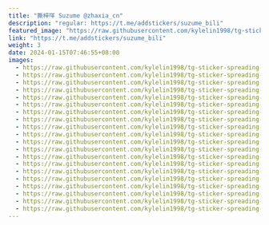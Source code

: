 ```yaml
---
title: "撕梓咩 Suzume @zhaxia_cn"
description: "regular: https://t.me/addstickers/suzume_bili"
featured_image: "https://raw.githubusercontent.com/kylelin1998/tg-sticker-spreading-worldwide-images/main/img/acc6646f-ef74-4d22-8981-de7d870d160b.jpg"
link: "https://t.me/addstickers/suzume_bili"
weight: 3
date: 2024-01-15T07:46:55+08:00
images:
  - https://raw.githubusercontent.com/kylelin1998/tg-sticker-spreading-worldwide-images/main/img/acc6646f-ef74-4d22-8981-de7d870d160b.jpg
  - https://raw.githubusercontent.com/kylelin1998/tg-sticker-spreading-worldwide-images/main/img/91f65521-e048-4ac4-b0b9-5dfabda5a1ad.jpg
  - https://raw.githubusercontent.com/kylelin1998/tg-sticker-spreading-worldwide-images/main/img/b2ae5c0d-d96c-4997-b369-8bd2b61c442d.jpg
  - https://raw.githubusercontent.com/kylelin1998/tg-sticker-spreading-worldwide-images/main/img/bb071d86-968f-4943-af7b-39d6a011e34a.jpg
  - https://raw.githubusercontent.com/kylelin1998/tg-sticker-spreading-worldwide-images/main/img/d149034e-e4b4-4077-8261-0f5336b2cc8d.jpg
  - https://raw.githubusercontent.com/kylelin1998/tg-sticker-spreading-worldwide-images/main/img/d4939e0f-4e3a-4399-a164-266f3a62d8f2.jpg
  - https://raw.githubusercontent.com/kylelin1998/tg-sticker-spreading-worldwide-images/main/img/57e86c72-f944-490c-a4f1-8accb6bc4935.jpg
  - https://raw.githubusercontent.com/kylelin1998/tg-sticker-spreading-worldwide-images/main/img/ccf1c0b8-cda5-44ca-9f8b-8b6eab62dfd7.jpg
  - https://raw.githubusercontent.com/kylelin1998/tg-sticker-spreading-worldwide-images/main/img/14acfacd-e3b6-46c4-ae14-3573a1fa22e0.jpg
  - https://raw.githubusercontent.com/kylelin1998/tg-sticker-spreading-worldwide-images/main/img/fba0f2e8-4a32-451a-91c1-5b766cea02ce.jpg
  - https://raw.githubusercontent.com/kylelin1998/tg-sticker-spreading-worldwide-images/main/img/80a379aa-eff0-464a-aff2-be78c6f95dec.jpg
  - https://raw.githubusercontent.com/kylelin1998/tg-sticker-spreading-worldwide-images/main/img/185af5b1-513f-4db8-816b-54e4270e3b03.jpg
  - https://raw.githubusercontent.com/kylelin1998/tg-sticker-spreading-worldwide-images/main/img/2dce9c39-c1db-431b-b9a1-198d53423e3b.jpg
  - https://raw.githubusercontent.com/kylelin1998/tg-sticker-spreading-worldwide-images/main/img/de4c0b2c-c144-4fc5-be9e-bbaa88e8fcba.jpg
  - https://raw.githubusercontent.com/kylelin1998/tg-sticker-spreading-worldwide-images/main/img/de6e98b7-fcb0-43ae-b11f-68f73aff28bb.jpg
  - https://raw.githubusercontent.com/kylelin1998/tg-sticker-spreading-worldwide-images/main/img/d7968c9d-5d62-42a9-8fbb-c7fbf5a04174.jpg
  - https://raw.githubusercontent.com/kylelin1998/tg-sticker-spreading-worldwide-images/main/img/c898800b-82e4-478b-ad24-9791cbaad614.jpg
  - https://raw.githubusercontent.com/kylelin1998/tg-sticker-spreading-worldwide-images/main/img/de9bfd1e-4ff6-47bb-8833-f80382a4d93e.jpg
  - https://raw.githubusercontent.com/kylelin1998/tg-sticker-spreading-worldwide-images/main/img/9653c1ba-9850-4417-b3f8-8b5961c9064d.jpg
  - https://raw.githubusercontent.com/kylelin1998/tg-sticker-spreading-worldwide-images/main/img/c26113fb-1b2d-41a7-87d9-c8eb1d0d1116.jpg
---
```

